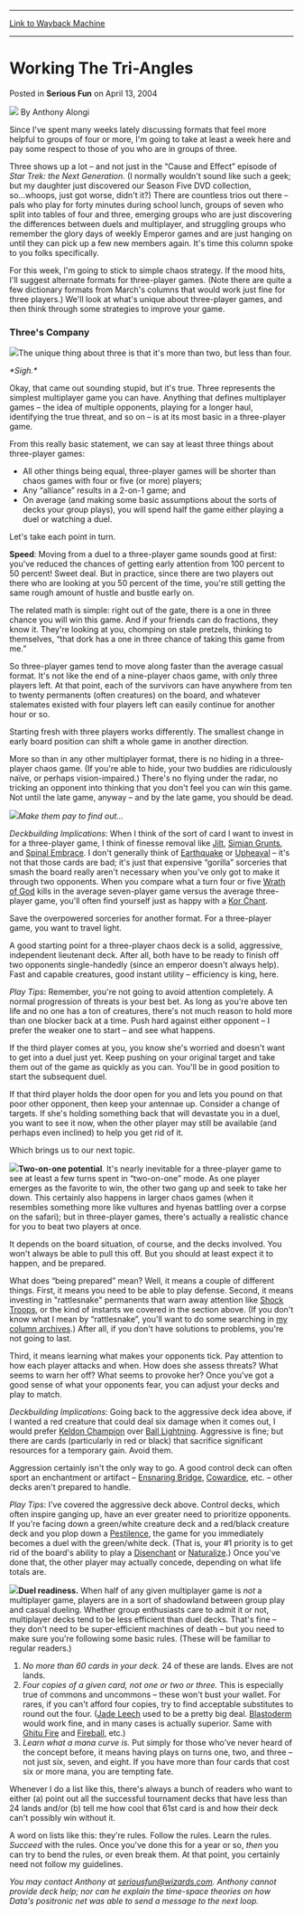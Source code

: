
---
[Link to Wayback Machine](https://web.archive.org/web/20211024055320/https://magic.wizards.com/en/articles/archive/serious-fun/working-tri-angles-2004-04-13)

[_metadata_:author]:- "Anthony Alongi"
[_metadata_:description]:- "Since I've spent many weeks lately discussing formats that feel more helpful to groups of four or more, I'm going to take at least a week here and pay some respect to those of you who are in groups of three. Three shows up a lot – and not just in the “Cause and Effect” episode of Star Trek: the Next Generation."
[_metadata_:generator]:- "Drupal 7 (http://drupal.org)"
[_metadata_:node]:- "610876"
[_metadata_:publish_date]:- "2004-04-13"
[_metadata_:source]:- "div-main-content"
[_metadata_:title]:- "Working The Tri-Angles"
[_metadata_:wayback_capture_timestamp]:- "2021-10-24 05:53:20"
[_metadata_:wayback_raw_url]:- "https://web.archive.org/web/20211024055320id_/https://magic.wizards.com/en/articles/archive/serious-fun/working-tri-angles-2004-04-13"
[_metadata_:wayback_url]:- "https://magic.wizards.com/en/articles/archive/serious-fun/working-tri-angles-2004-04-13"
---


Working The Tri-Angles
======================



 Posted in **Serious Fun**
 on April 13, 2004 






![](https://media.magic.wizards.com/styles/auth_small/public/images/person/authorpic_anthonyalongi.jpg)
By Anthony Alongi












Since I've spent many weeks lately discussing formats that feel more helpful to groups of four or more, I'm going to take at least a week here and pay some respect to those of you who are in groups of three.


Three shows up a lot – and not just in the “Cause and Effect” episode of *Star Trek: the Next Generation*. (I normally wouldn't sound like such a geek; but my daughter just discovered our Season Five DVD collection, so...whoops, just got worse, didn't it?) There are countless trios out there – pals who play for forty minutes during school lunch, groups of seven who split into tables of four and three, emerging groups who are just discovering the differences between duels and multiplayer, and struggling groups who remember the glory days of weekly Emperor games and are just hanging on until they can pick up a few new members again. It's time this column spoke to you folks specifically.


For this week, I'm going to stick to simple chaos strategy. If the mood hits, I'll suggest alternate formats for three-player games. (Note there are quite a few dictionary formats from March's columns that would work just fine for three players.) We'll look at what's unique about three-player games, and then think through some strategies to improve your game.


### Three's Company


![](http://archive.wizards.com/global/images/mtgcom_daily_aa119_picMain_en.jpg)The unique thing about three is that it's more than two, but less than four.


*\*Sigh.\** 


Okay, that came out sounding stupid, but it's true. Three represents the simplest multiplayer game you can have. Anything that defines multiplayer games – the idea of multiple opponents, playing for a longer haul, identifying the true threat, and so on – is at its most basic in a three-player game.


From this really basic statement, we can say at least three things about three-player games:


* All other things being equal, three-player games will be shorter than chaos games with four or five (or more) players;
* Any “alliance” results in a 2-on-1 game; and
* On average (and making some basic assumptions about the sorts of decks your group plays), you will spend half the game either playing a duel or watching a duel.

Let's take each point in turn.


**Speed**: Moving from a duel to a three-player game sounds good at first: you've reduced the chances of getting early attention from 100 percent to 50 percent! Sweet deal. But in practice, since there are two players out there who are looking at you 50 percent of the time, you're still getting the same rough amount of hustle and bustle early on.


The related math is simple: right out of the gate, there is a one in three chance you will win this game. And if your friends can do fractions, they know it. They're looking at you, chomping on stale pretzels, thinking to themselves, “that dork has a one in three chance of taking this game from me.”


So three-player games tend to move along faster than the average casual format. It's not like the end of a nine-player chaos game, with only three players left. At that point, each of the survivors can have anywhere from ten to twenty permanents (often creatures) on the board, and whatever stalemates existed with four players left can easily continue for another hour or so.


Starting fresh with three players works differently. The smallest change in early board position can shift a whole game in another direction.


More so than in any other multiplayer format, there is no hiding in a three-player chaos game. (If you're able to hide, your two buddies are ridiculously naïve, or perhaps vision-impaired.) There's no flying under the radar, no tricking an opponent into thinking that you don't feel you can win this game. Not until the late game, anyway – and by the late game, you should be dead.


![](https://media.magic.wizards.com/image_legacy_migration/magic/images/mtgcom/fcpics/serious/119_jilt.jpg)*Make them pay to find out…*

*Deckbuilding Implications*: When I think of the sort of card I want to invest in for a three-player game, I think of finesse removal like [Jilt](https://gatherer.wizards.com/Pages/Card/Details.aspx?name=Jilt), [Simian Grunts](https://gatherer.wizards.com/Pages/Card/Details.aspx?name=Simian+Grunts), and [Spinal Embrace](https://gatherer.wizards.com/Pages/Card/Details.aspx?name=Spinal+Embrace). I don't generally think of [Earthquake](https://gatherer.wizards.com/Pages/Card/Details.aspx?name=Earthquake) or [Upheaval](https://gatherer.wizards.com/Pages/Card/Details.aspx?name=Upheaval) – it's not that those cards are bad; it's just that expensive “gorilla” sorceries that smash the board really aren't necessary when you've only got to make it through two opponents. When you compare what a turn four or five [Wrath of God](https://gatherer.wizards.com/Pages/Card/Details.aspx?name=Wrath+of+God) kills in the average seven-player game versus the average three-player game, you'll often find yourself just as happy with a [Kor Chant](https://gatherer.wizards.com/Pages/Card/Details.aspx?name=Kor+Chant).


Save the overpowered sorceries for another format. For a three-player game, you want to travel light.


A good starting point for a three-player chaos deck is a solid, aggressive, independent lieutenant deck. After all, both have to be ready to finish off two opponents single-handedly (since an emperor doesn't always help). Fast and capable creatures, good instant utility – efficiency is king, here.


*Play Tips*: Remember, you're not going to avoid attention completely. A normal progression of threats is your best bet. As long as you're above ten life and no one has a ton of creatures, there's not much reason to hold more than one blocker back at a time. Push hard against either opponent – I prefer the weaker one to start – and see what happens.


If the third player comes at you, you know she's worried and doesn't want to get into a duel just yet. Keep pushing on your original target and take them out of the game as quickly as you can. You'll be in good position to start the subsequent duel.


If that third player holds the door open for you and lets you pound on that poor other opponent, then keep your antennae up. Consider a change of targets. If she's holding something back that will devastate you in a duel, you want to see it now, when the other player may still be available (and perhaps even inclined) to help you get rid of it.


Which brings us to our next topic.


![](https://media.wizards.com/legacy/global/images/mtgcom_daily_aa119_pic1_en.jpg)**Two-on-one potential**. It's nearly inevitable for a three-player game to see at least a few turns spent in “two-on-one” mode. As one player emerges as the favorite to win, the other two gang up and seek to take her down. This certainly also happens in larger chaos games (when it resembles something more like vultures and hyenas battling over a corpse on the safari); but in three-player games, there's actually a realistic chance for you to beat two players at once.


It depends on the board situation, of course, and the decks involved. You won't always be able to pull this off. But you should at least expect it to happen, and be prepared.


What does “being prepared” mean? Well, it means a couple of different things. First, it means you need to be able to play defense. Second, it means investing in "rattlesnake" permanents that warn away attention like [Shock Troops](https://gatherer.wizards.com/Pages/Card/Details.aspx?name=Shock+Troops), or the kind of instants we covered in the section above. (If you don't know what I mean by “rattlesnake”, you'll want to do some searching in [my column archives](http://archive.wizards.com/Magic/Magazine/Article.aspx?x=mtgcom/columnarchive&column=SeriousFun).) After all, if you don't have solutions to problems, you're not going to last.


Third, it means learning what makes your opponents tick. Pay attention to how each player attacks and when. How does she assess threats? What seems to warn her off? What seems to provoke her? Once you've got a good sense of what your opponents fear, you can adjust your decks and play to match.


*Deckbuilding Implications*: Going back to the aggressive deck idea above, if I wanted a red creature that could deal six damage when it comes out, I would prefer [Keldon Champion](https://gatherer.wizards.com/Pages/Card/Details.aspx?name=Keldon+Champion) over [Ball Lightning](https://gatherer.wizards.com/Pages/Card/Details.aspx?name=Ball+Lightning). Aggressive is fine; but there are cards (particularly in red or black) that sacrifice significant resources for a temporary gain. Avoid them.


Aggression certainly isn't the only way to go. A good control deck can often sport an enchantment or artifact – [Ensnaring Bridge](https://gatherer.wizards.com/Pages/Card/Details.aspx?name=Ensnaring+Bridge), [Cowardice](https://gatherer.wizards.com/Pages/Card/Details.aspx?name=Cowardice), etc. – other decks aren't prepared to handle.


*Play Tips*: I've covered the aggressive deck above. Control decks, which often inspire ganging up, have an ever greater need to prioritize opponents. If you're facing down a green/white creature deck and a red/black creature deck and you plop down a [Pestilence](https://gatherer.wizards.com/Pages/Card/Details.aspx?name=Pestilence), the game for you immediately becomes a duel with the green/white deck. (That is, your #1 priority is to get rid of the board's ability to play a [Disenchant](https://gatherer.wizards.com/Pages/Card/Details.aspx?name=Disenchant) or [Naturalize](https://gatherer.wizards.com/Pages/Card/Details.aspx?name=Naturalize).) Once you've done that, the other player may actually concede, depending on what life totals are.


![](https://media.wizards.com/legacy/global/images/mtgcom_daily_aa119_pic2_en.jpg)**Duel readiness.** When half of any given multiplayer game is *not* a multiplayer game, players are in a sort of shadowland between group play and casual dueling. Whether group enthusiasts care to admit it or not, multiplayer decks tend to be less efficient than duel decks. That's fine – they don't need to be super-efficient machines of death – but you need to make sure you're following some basic rules. (These will be familiar to regular readers.)


1. *No more than 60 cards in your deck.* 24 of these are lands. Elves are not lands.
2. *Four copies of a given card, not one or two or three.* This is especially true of commons and uncommons – these won't bust your wallet. For rares, if you can't afford four copies, try to find acceptable substitutes to round out the four. ([Jade Leech](https://gatherer.wizards.com/Pages/Card/Details.aspx?name=Jade+Leech) used to be a pretty big deal. [Blastoderm](https://gatherer.wizards.com/Pages/Card/Details.aspx?name=Blastoderm) would work fine, and in many cases is actually superior. Same with [Ghitu Fire](https://gatherer.wizards.com/Pages/Card/Details.aspx?name=Ghitu+Fire) and [Fireball](https://gatherer.wizards.com/Pages/Card/Details.aspx?name=Fireball), etc.)
3. *Learn what a mana curve is.* Put simply for those who've never heard of the concept before, it means having plays on turns one, two, and three – not just six, seven, and eight. If you have more than four cards that cost six or more mana, you are tempting fate.

Whenever I do a list like this, there's always a bunch of readers who want to either (a) point out all the successful tournament decks that have less than 24 lands and/or (b) tell me how cool that 61st card is and how their deck can't possibly win without it.


A word on lists like this: they're rules. Follow the rules. Learn the rules. *Succeed* with the rules. Once you've done this for a year or so, *then* you can try to bend the rules, or even break them. At that point, you certainly need not follow my guidelines.


*You may contact Anthony at seriousfun@wizards.com. Anthony cannot provide deck help; nor can he explain the time-space theories on how Data's positronic net was able to send a message to the next loop.*








